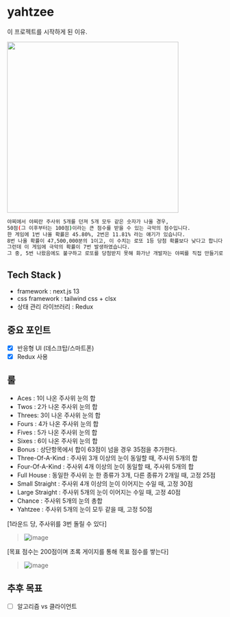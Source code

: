 # yahtzee
이 프로젝트를 시작하게 된 이유.  

<img src="https://github.com/Dev-ShinY/study_yahtzee/assets/114058540/ff20bc70-aeaf-4e3b-9135-546f11dddf7e" height="400"/>

```bash
야찌에서 야찌란 주사위 5개를 던져 5개 모두 같은 숫자가 나올 경우,  
50점(그 이후부터는 100점)이라는 큰 점수를 받을 수 있는 극악의 점수입니다.  
한 게임에 1번 나올 확률은 45.80%, 2번은 11.81% 라는 얘기가 있습니다.  
8번 나올 확률이 47,500,000분의 1이고, 이 수치는 로또 1등 당첨 확률보다 낮다고 합니다.  
그런데 이 게임에 극악의 확률이 7번 발생하였습니다.
그 중, 5번 나왔음에도 불구하고 로또를 당첨받지 못해 화가난 개발자는 야찌를 직접 만들기로 합니다.
```

## Tech Stack ) 
- framework : next.js 13
- css framework : tailwind css + clsx
- 상태 관리 라이브러리 : Redux

## 중요 포인트
- [x] 반응형 UI (데스크탑/스마트폰)
- [x] Redux 사용

## 룰
- Aces : 1이 나온 주사위 눈의 합
- Twos : 2가 나온 주사위 눈의 합
- Threes: 3이 나온 주사위 눈의 합 
- Fours : 4가 나온 주사위 눈의 합
- Fives : 5가 나온 주사위 눈의 합
- Sixes : 6이 나온 주사위 눈의 합
- Bonus : 상단항목에서 합이 63점이 넘을 경우 35점을 추가한다.
- Three-Of-A-Kind : 주사위 3개 이상의 눈이 동일할 때, 주사위 5개의 합 
- Four-Of-A-Kind : 주사위 4개 이상의 눈이 동일할 때, 주사위 5개의 합 
- Full House : 동일한 주사위 눈 한 종류가 3개, 다른 종류가 2개일 때, 고정 25점
- Small Straight : 주사위 4개 이상의 눈이 이어지는 수일 때, 고정 30점
- Large Straight : 주사위 5개의 눈이 이어지는 수일 때, 고정 40점
- Chance : 주사위 5개의 눈의 총합
- Yahtzee :  주사위 5개의 눈이 모두 같을 때, 고정 50점

[1라운드 당, 주사위를 3번 돌릴 수 있다]
> ![image](https://github.com/Dev-ShinY/study_yahtzee/assets/114058540/9f34d3e3-c80d-483b-86b7-af44ec5f4bb3)

[목표 점수는 200점이며 초록 게이지를 통해 목표 점수를 쌓는다]
> ![image](https://github.com/Dev-ShinY/study_yahtzee/assets/114058540/e19ed2ea-0607-40ca-8fbd-23ceb9c83777)

## 추후 목표
- [ ] 알고리즘 vs 클라이언트
